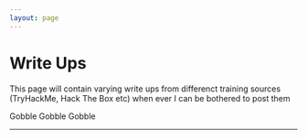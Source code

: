 ```yaml
---
layout: page
---
```


# Write Ups 

This page will contain varying write ups from differenct training sources (TryHackMe, Hack The Box etc) when ever I can be bothered to post them

Gobble Gobble Gobble

* * *
